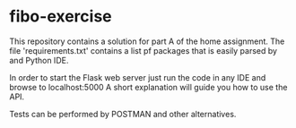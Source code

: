 # fibo-exercise
This repository contains a solution for part A of the home assignment.
The file 'requirements.txt' contains a list pf packages that is easily parsed by and Python IDE.

In order to start the Flask web server just run the code in any IDE and browse to localhost:5000
A short explanation will guide you how to use the API.

Tests can be performed by POSTMAN and other alternatives.
